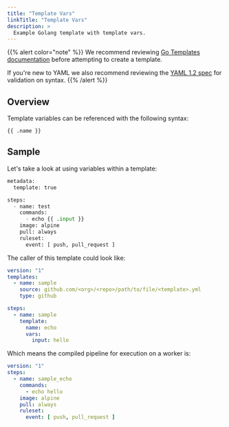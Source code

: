 ```yaml
---
title: "Template Vars"
linkTitle: "Template Vars"
description: >
  Example Golang template with template vars.
---
```


{{% alert color="note" %}}
We recommend reviewing [Go Templates documentation](https://golang.org/pkg/text/template/) before attempting to create a template.

If you're new to YAML we also recommend reviewing the [YAML 1.2 spec](https://yaml.org/spec/1.2/spec.html) for validation on syntax.
{{% /alert %}}

## Overview

Template variables can be referenced with the following syntax:

`{{ .name }}`

## Sample

Let's take a look at using variables within a template:

```python
metadata:
  template: true

steps:
  - name: test
    commands:
      - echo {{ .input }}
    image: alpine
    pull: always
    ruleset:
      event: [ push, pull_request ]
```

The caller of this template could look like:

```yaml
version: "1"
templates:
  - name: sample
    source: github.com/<org>/<repo>/path/to/file/<template>.yml
    type: github

steps:
  - name: sample
    template:
      name: echo
      vars:
        input: hello
```

Which means the compiled pipeline for execution on a worker is:

```yaml
version: "1"
steps:
  - name: sample_echo
    commands:
      - echo hello
    image: alpine
    pull: always
    ruleset:
      event: [ push, pull_request ]
```
